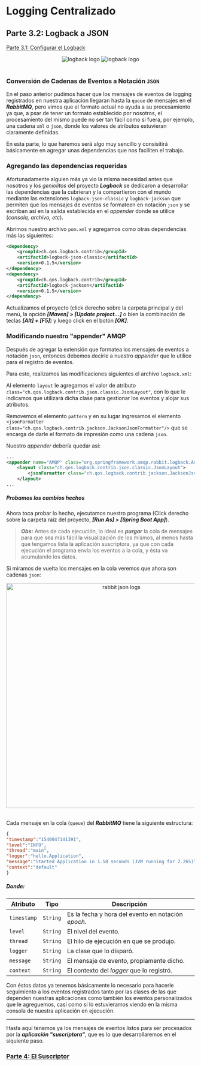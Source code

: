 # Logging Centralizado

## Parte 3.2: Logback a JSON

[Parte 3.1: Configurar el Logback](./logback)

<div align="center">
<img src="https://drive.google.com/uc?id=1AocSmYP20Lu3o0jIai-O3N2dCkwzRMl2" alt="logback logo" width=""/>
<img src="https://drive.google.com/uc?id=1gIX_QEYZFQTYoAlCS6Ab9XlkERxFStUS" alt="logback logo" width=""/></div><br/>

### Conversión de Cadenas de Eventos a Notación `JSON`

En el paso anterior pudimos hacer que los mensajes de eventos de logging registrados en nuestra aplicación llegaran hasta la `queue` de mensajes en el _**RabbitMQ**_, pero vimos que el formato actual no ayuda a su procesamiento ya que, a psar de tener un formato establecido por nosotros, el procesamiento del mismo puede no ser tan fácil como si fuera, por ejemplo, una cadena `xml` o `json`, donde los valores de atributos estuvieran claramente definidas.

En esta parte, lo que haremos será algo muy sencillo y consisitirá básicamente en agregar unas dependencias que nos faciliten el trabajo.


### Agregando las dependencias requeridas

Afortunadamente alguien más ya vio la misma necesidad antes que nosotros y los _geniolitos_ del proyecto _**Logback**_ se dedicaron a desarrollar las dependencias que la cubrieran y la compartieron con el mundo mediante las extensiones `logback-json-classic` y `logback-jackson` que permiten que los mensajes de eventos se formateen en notación `json` y se escriban así en la salida establecida en el _appender_ donde se utilice (_consola, archivo, etc_).

Abrimos nuestro archivo `pom.xml` y agregamos como otras dependencias más las siguientes:

```xml
<dependency>
    <groupId>ch.qos.logback.contrib</groupId>
    <artifactId>logback-json-classic</artifactId>
    <version>0.1.5</version>
</dependency>
<dependency>
	<groupId>ch.qos.logback.contrib</groupId>
	<artifactId>logback-jackson</artifactId>
	<version>0.1.5</version>
</dependency>
```

Actualizamos el proyecto (click derecho sobre la carpeta principal y del menú, la opción _**[Maven] > [Update project...]**_ o bien la combinación de teclas _**[Alt] + [F5]**_) y luego click en el botón _**[OK]**_.



### Modificando nuestro "appender" AMQP

Después de agregar la extensión que formatea los mensajes de eventos a notación `json`, entonces debemos decirle a nuestro _appender_ que lo utilice para el registro de eventos.

Para esto,  realizamos las modificaciones siguientes el archivo `logback.xml`:

Al elemento `layout` le agregamos el valor de atributo `class="ch.qos.logback.contrib.json.classic.JsonLayout"`, con lo que le indicamos que utilizará dicha clase para gestionar los eventos y alojar sus atributos.

Removemos el elemento `pattern` y en su lugar ingresamos el elemento `<jsonFormatter class="ch.qos.logback.contrib.jackson.JacksonJsonFormatter"/>` que se encarga de darle el formato de impresión como una cadena `json`.

Nuestro _appender_ debería quedar así:

```xml
...
<appender name="AMQP" class="org.springframework.amqp.rabbit.logback.AmqpAppender">
	<layout class="ch.qos.logback.contrib.json.classic.JsonLayout">
		<jsonFormatter class="ch.qos.logback.contrib.jackson.JacksonJsonFormatter"/>
	</layout>
...
```

##### Probamos los cambios hechos

Ahora toca probar lo hecho, ejecutamos nuestro programa (Click derecho sobre la carpeta raíz del proyecto, _**[Run As] > [Spring Boot App]**_).



> _**Obs:**_ Antes de cada ejecución, lo ideal es _**purgar**_ la cola de mensajes para que sea más fácil la visualización de los mismos, al menos hasta que tengamos lista la aplicación suscriptora, ya que con cada ejecución el programa envía los eventos a la cola, y ésta va acumulando los datos.



Si miramos de vuelta los mensajes en la cola veremos que ahora son cadenas `json`:

<div align="center">
<img src="https://drive.google.com/uc?id=1sciLww0xWMH0L7095OfAZDLraKMWlHhp" alt="rabbit json logs" width="600"/></div><br/>

Cada mensaje en la cola (`queue`) del _**RabbitMQ**_ tiene la siguiente estructura:

```json
{
"timestamp":"1540047141391",
"level":"INFO",
"thread":"main",
"logger":"hello.Application",
"message":"Started Application in 1.58 seconds (JVM running for 2.265)",
"context":"default"
}
```

##### Donde:

| Atributo    | Tipo     | Descripción                                        |
| ----------- | -------- | -------------------------------------------------- |
| `timestamp` | `String` | Es la fecha y hora del evento en notación _epoch_. |
| `level`     | `String` | El nivel del evento.                               |
| `thread`    | `String` | El hilo de ejecución en que se produjo.            |
| `logger`    | `String` | La clase que lo disparó.                           |
| `message`   | `String` | El mensaje de evento, propiamente dicho.           |
| `context`   | `String` | El contexto del _logger_ que lo registró.          |

Con éstos datos ya tenemos básicamente lo necesario para hacerle seguimiento a los eventos registrados tanto por las clases de las que dependen nuestras aplicaciones como también los eventos personalizados que le agreguemos, casí como si lo estuvieramos viendo en la misma consola de nuestra aplicación en ejecución.



----

Hasta aquí tenemos ya los mensajes de eventos listos para ser procesados por la _**aplicación "suscriptora"**_, que es lo que desarrollaremos en el siquiente paso.

### [Parte 4: El Suscriptor](./suscriptor)
